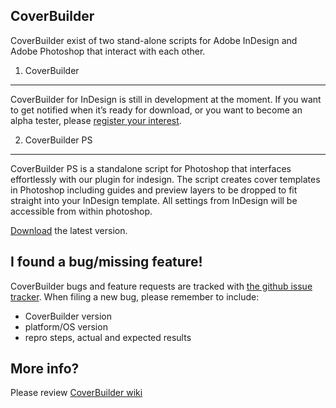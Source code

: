 CoverBuilder
------------
CoverBuilder exist of two stand-alone scripts for Adobe InDesign and Adobe Photoshop that interact with each other.


1. CoverBuilder
---------------

CoverBuilder for InDesign is still in development at the moment. 
If you want to get notified when it’s ready for download, 
or you want to become an alpha tester, please [register your interest](http://coverbuilder.brunoherfst.com).


2. CoverBuilder PS
------------------

CoverBuilder PS is a standalone script for Photoshop that interfaces effortlessly with our plugin for indesign.
The script creates cover templates in Photoshop including guides and preview layers to be dropped to fit straight into 
your InDesign template. All settings from InDesign will be accessible from within photoshop.

[Download](http://coverbuilder.brunoherfst.com/) the latest version.


I found a bug/missing feature!
------------------------------
     
CoverBuilder bugs and feature requests are tracked with [the github issue tracker](https://github.com/GitBruno/CoverBuilder/issues). 
When filing a new bug, please remember to include:

* CoverBuilder version
* platform/OS version
* repro steps, actual and expected results


More info?
---------

Please review [CoverBuilder wiki](https://github.com/GitBruno/CoverBuilder/wiki)